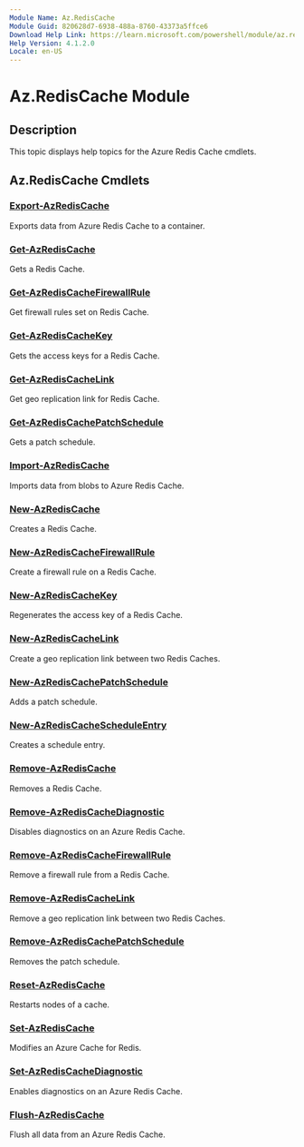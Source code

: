 ```yaml
---
Module Name: Az.RedisCache
Module Guid: 820628d7-6938-488a-8760-43373a5ffce6
Download Help Link: https://learn.microsoft.com/powershell/module/az.rediscache
Help Version: 4.1.2.0
Locale: en-US
---
```


# Az.RedisCache Module
## Description
This topic displays help topics for the Azure Redis Cache cmdlets.

## Az.RedisCache Cmdlets
### [Export-AzRedisCache](Export-AzRedisCache.md)
Exports data from Azure Redis Cache to a container.

### [Get-AzRedisCache](Get-AzRedisCache.md)
Gets a Redis Cache.

### [Get-AzRedisCacheFirewallRule](Get-AzRedisCacheFirewallRule.md)
Get firewall rules set on Redis Cache.

### [Get-AzRedisCacheKey](Get-AzRedisCacheKey.md)
Gets the access keys for a Redis Cache.

### [Get-AzRedisCacheLink](Get-AzRedisCacheLink.md)
Get geo replication link for Redis Cache.

### [Get-AzRedisCachePatchSchedule](Get-AzRedisCachePatchSchedule.md)
Gets a patch schedule.

### [Import-AzRedisCache](Import-AzRedisCache.md)
Imports data from blobs to Azure Redis Cache.

### [New-AzRedisCache](New-AzRedisCache.md)
Creates a Redis Cache.

### [New-AzRedisCacheFirewallRule](New-AzRedisCacheFirewallRule.md)
Create a firewall rule on a Redis Cache.

### [New-AzRedisCacheKey](New-AzRedisCacheKey.md)
Regenerates the access key of a Redis Cache.

### [New-AzRedisCacheLink](New-AzRedisCacheLink.md)
Create a geo replication link between two Redis Caches.

### [New-AzRedisCachePatchSchedule](New-AzRedisCachePatchSchedule.md)
Adds a patch schedule.

### [New-AzRedisCacheScheduleEntry](New-AzRedisCacheScheduleEntry.md)
Creates a schedule entry.

### [Remove-AzRedisCache](Remove-AzRedisCache.md)
Removes a Redis Cache.

### [Remove-AzRedisCacheDiagnostic](Remove-AzRedisCacheDiagnostic.md)
Disables diagnostics on an Azure Redis Cache.

### [Remove-AzRedisCacheFirewallRule](Remove-AzRedisCacheFirewallRule.md)
Remove a firewall rule from a Redis Cache.

### [Remove-AzRedisCacheLink](Remove-AzRedisCacheLink.md)
Remove a geo replication link between two Redis Caches.

### [Remove-AzRedisCachePatchSchedule](Remove-AzRedisCachePatchSchedule.md)
Removes the patch schedule.

### [Reset-AzRedisCache](Reset-AzRedisCache.md)
Restarts nodes of a cache.

### [Set-AzRedisCache](Set-AzRedisCache.md)
Modifies an Azure Cache for Redis.

### [Set-AzRedisCacheDiagnostic](Set-AzRedisCacheDiagnostic.md)
Enables diagnostics on an Azure Redis Cache.

### [Flush-AzRedisCache](Flush-AzRedisCache.md)
Flush all data from an Azure Redis Cache.
